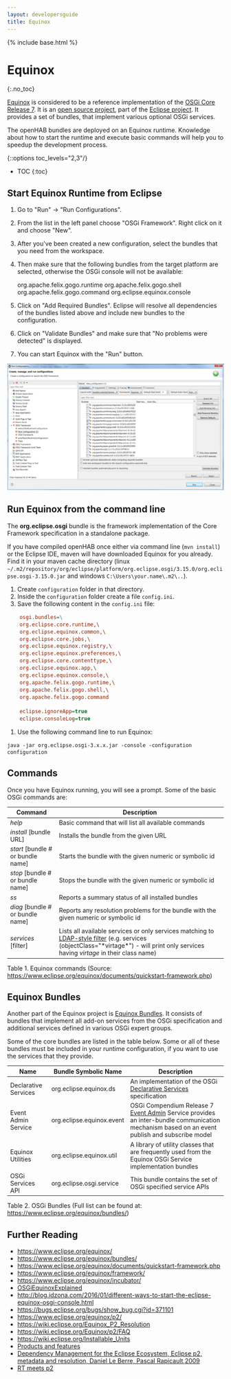 ```yaml
---
layout: developersguide
title: Equinox
---
```


{% include base.html %}

# Equinox
{:.no_toc}

[Equinox][Equinox] is considered to be a reference implementation of the [OSGi Core Release 7][OSGi-core].
It is an [open source project][Equinox-repo], part of the [Eclipse project][Eclipse].
It provides a set of bundles, that implement various optional OSGi services.

The openHAB bundles are deployed on an Equinox runtime.
Knowledge about how to start the runtime and execute basic commands will help you to speedup the development process.

{::options toc_levels="2,3"/}
- TOC
{:toc}

## Start Equinox Runtime from Eclipse

1. Go to "Run" -> "Run Configurations".
2. From the list in the left panel choose "OSGi Framework". Right click on it and choose "New".
3. After you've been created a new configuration, select the bundles that you need from the workspace.
4. Then make sure that the following bundles from the target platform are selected, otherwise the OSGi console will not be available:

    org.apache.felix.gogo.runtime
    org.apache.felix.gogo.shell
    org.apache.felix.gogo.command
    org.eclipse.equinox.console

5. Click on "Add Required Bundles". Eclipse will resolve all dependencies of the bundles listed above and include new bundles to the configuration.
6. Click on "Validate Bundles" and make sure that "No problems were detected" is displayed.
7. You can start Equinox with the "Run" button.

![Run Configurations dialog window](images/runconfiguration.png)

## Run Equinox from the command line

The **org.eclipse.osgi** bundle is the framework implementation of the Core Framework specification in a standalone package.

If you have compiled openHAB once either via command line (`mvn install`) or the Eclipse IDE, maven will have downloaded Equinox for you already.
Find it in your maven cache directory (linux `~/.m2/repository/org/eclipse/platform/org.eclipse.osgi/3.15.0/org.eclipse.osgi-3.15.0.jar`
and windows `C:\Users\your.name\.m2\..`).

 1. Create `configuration` folder in that directory.
 1. Inside the `configuration` folder create a file `config.ini`.
 1. Save the following content in the `config.ini` file:

```ini
    osgi.bundles=\
    org.eclipse.core.runtime,\
    org.eclipse.equinox.common,\
    org.eclipse.core.jobs,\
    org.eclipse.equinox.registry,\
    org.eclipse.equinox.preferences,\
    org.eclipse.core.contenttype,\
    org.eclipse.equinox.app,\
    org.eclipse.equinox.console,\
    org.apache.felix.gogo.runtime,\
    org.apache.felix.gogo.shell,\
    org.apache.felix.gogo.command

    eclipse.ignoreApp=true
    eclipse.consoleLog=true
```

 1. Use the following command line to run Equinox:

```shell
java -jar org.eclipse.osgi-3.x.x.jar -console -configuration configuration
```

## Commands

Once you have Equinox running, you will see a prompt.
Some of the basic OSGi commands are:

| Command                           | Description                                                                                                                                                                                                                                                       |
|-----------------------------------|-------------------------------------------------------------------------------------------------------------------------------------------------------------------------------------------------------------------------------------------------------------------|
| *help*                            | Basic command that will list all available commands                                                                                                                                                                                                               |
| *install* [bundle URL]            | Installs the bundle from the given URL                                                                                                                                                                                                                            |
| *start* [bundle # or bundle name] | Starts the bundle with the given numeric or symbolic id                                                                                                                                                                                                           |
| *stop* [bundle # or bundle name]  | Stops the bundle with the given numeric or symbolic id                                                                                                                                                                                                            |
| *ss*                              | Reports a summary status of all installed bundles                                                                                                                                                                                                                 |
| *diag* [bundle # or bundle name]  | Reports any resolution problems for the bundle with the given numeric or symbolic id                                                                                                                                                                              |
| *services* [filter]               | Lists all available services or only services matching to [LDAP-style filter](http://www.ldapexplorer.com/en/manual/109010000-ldap-filter-syntax.htm) (e.g. services (objectClass="\*virtage\*") - will print only services having *virtage* in their class name) |

Table 1. Equinox commands (Source: <https://www.eclipse.org/equinox/documents/quickstart-framework.php>)

## Equinox Bundles

Another part of the Equinox project is [Equinox Bundles][Equinox-Bundles].
It consists of bundles that implement all add-on services from the OSGi specification and additional services defined in various OSGi expert groups.

Some of the core bundles are listed in the table below.
Some or all of these bundles must be included in your runtime configuration, if you want to use the services that they provide.

 Name | Bundle Symbolic Name | Description
 -------- | -------- | --------
Declarative Services | org.eclipse.equinox.ds | An implementation of the OSGi [Declarative Services](osgids.html) specification
Event Admin Service | org.eclipse.equinox.event | OSGi Compendium Release 7 [Event Admin](https://osgi.org/javadoc/osgi.cmpn/7.0.0/org/osgi/service/event/EventAdmin.html) Service provides an inter-bundle communication mechanism based on an event publish and subscribe model
Equinox Utilities | org.eclipse.equinox.util | A library of utility classes that are frequently used from the Equinox OSGi Service implementation bundles
OSGi Services API | org.eclipse.osgi.service | This bundle contains the set of OSGi specified service APIs

Table 2. OSGi Bundles (Full list can be found at: <https://www.eclipse.org/equinox/bundles/>)

## Further Reading

- <https://www.eclipse.org/equinox/>
- <https://www.eclipse.org/equinox/bundles/>
- <https://www.eclipse.org/equinox/documents/quickstart-framework.php>
- <https://www.eclipse.org/equinox/framework/>
- <https://www.eclipse.org/equinox/incubator/>
- [OSGiEquinoxExplained](https://eclipse.org/equinox/documents/eclipsist2007/EclipseSummitTurkey2007-OSGiEquinoxExplained.pdf)
- <http://blog.idzona.com/2016/01/different-ways-to-start-the-eclipse-equinox-osgi-console.html>
- <https://bugs.eclipse.org/bugs/show_bug.cgi?id=371101>
- <https://www.eclipse.org/equinox/p2/>
- <https://wiki.eclipse.org/Equinox_P2_Resolution>
- <https://wiki.eclipse.org/Equinox/p2/FAQ>
- <https://wiki.eclipse.org/Installable_Units>
- [Products and features](https://help.eclipse.org/mars/index.jsp?topic=%2Forg.eclipse.platform.doc.isv%2Fguide%2Fproduct_def.htm)
- [Dependency Management for the Eclipse Ecosystem, Eclipse p2, metadata and resolution, Daniel Le Berre, Pascal Rapicault,2009](https://hal.archives-ouvertes.fr/hal-00870855/document)
- [RT meets p2](https://bkapukaranov.wordpress.com/category/tech/virgo/)

[Equinox]: https://www.eclipse.org/equinox/
[OSGi-Core]: https://osgi.org/download/r7/osgi.core-7.0.0.pdf
[Equinox-repo]: https://git.eclipse.org/c/equinox/
[Eclipse]: https://eclipse.org/eclipse/
[Equinox-Bundles]: https://www.eclipse.org/equinox/bundles/
[Equinox-Incubator]: https://www.eclipse.org/equinox/incubator/
[p2]: https://www.eclipse.org/equinox/p2/
[Equinox-Server]: https://www.eclipse.org/equinox/incubator/server/
[products]: https://help.eclipse.org/mars/index.jsp?topic=%2Forg.eclipse.platform.doc.isv%2Fguide%2Fproduct_def.htm
[plugins]: https://help.eclipse.org/mars/index.jsp?topic=%2Forg.eclipse.platform.doc.isv%2Fguide%2Fproduct_def_plugins.htm&cp=2_0_21_2
[features]: https://help.eclipse.org/mars/index.jsp?topic=%2Forg.eclipse.platform.doc.isv%2Fguide%2Fproduct_def_feature.htm&cp=2_0_21_1
